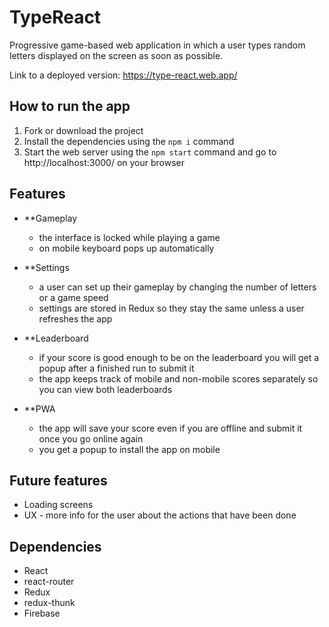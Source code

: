 # TypeReact
Progressive game-based web application in which a user types random letters displayed on the screen as soon as possible.

Link to a deployed version: https://type-react.web.app/

## How to run the app
1. Fork or download the project
2. Install the dependencies using the `npm i` command
3. Start the web server using the `npm start` command and go to http://localhost:3000/ on your browser

## Features
- **Gameplay
  - the interface is locked while playing a game
  - on mobile keyboard pops up automatically
  
- **Settings
  - a user can set up their gameplay by changing the number of letters or a game speed
  - settings are stored in Redux so they stay the same unless a user refreshes the app

- **Leaderboard
  - if your score is good enough to be on the leaderboard you will get a popup after a finished run to submit it
  - the app keeps track of mobile and non-mobile scores separately so you can view both leaderboards
  
- **PWA
  - the app will save your score even if you are offline and submit it once you go online again
  - you get a popup to install the app on mobile
  
## Future features
- Loading screens
- UX - more info for the user about the actions that have been done

## Dependencies
- React
- react-router
- Redux
- redux-thunk
- Firebase
